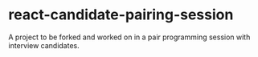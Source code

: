 # react-candidate-pairing-session
A project to be forked and worked on in a pair programming session with interview candidates.
